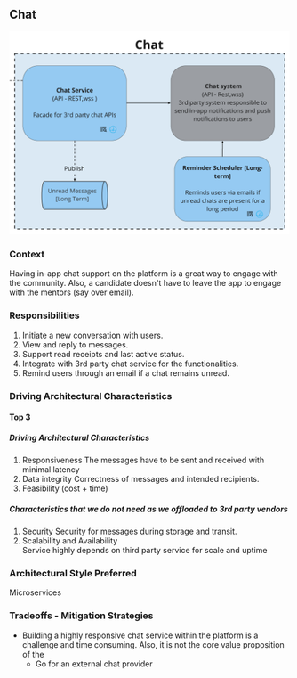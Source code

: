 ## Chat
![Image](../diagrams/quanta/chat-quanta.jpg)

### Context
Having in-app chat support on the platform is a great way to engage with the community. Also, a candidate doesn't have to leave the app to engage with the mentors (say over email). 

### Responsibilities
1. Initiate a new conversation with users.
2. View and reply to messages.
3. Support read receipts and last active status.
4. Integrate with 3rd party chat service for the functionalities.
4. Remind users through an email if a chat remains unread. 


### Driving Architectural Characteristics
#### Top 3
##### Driving Architectural Characteristics
1. Responsiveness
   The messages have to be sent and received with minimal latency
2. Data integrity
   Correctness of messages and intended recipients.
3. Feasibility (cost + time)

##### Characteristics that we do not need as we offloaded to 3rd party vendors
1. Security
   Security for messages during storage and transit.
2. Scalability and Availability  
    Service highly depends on third party service for scale and uptime


### Architectural Style Preferred
Microservices

### Tradeoffs - Mitigation Strategies
* Building a highly responsive chat service within the platform is a challenge and time consuming. Also, it is not the core value proposition of the 
  * Go for an external chat provider
